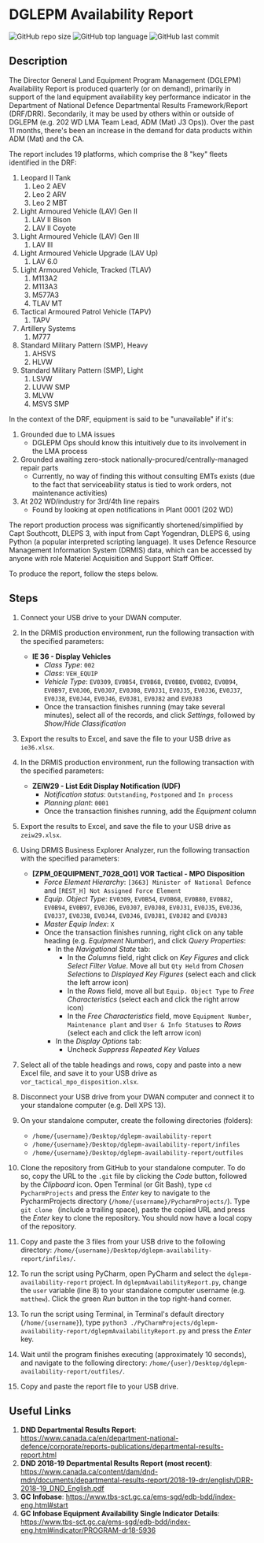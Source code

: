 # DGLEPM Availability Report

![GitHub repo size](https://img.shields.io/github/repo-size/farrierworks/dglepm_drf_availability_report)
![GitHub top language](https://img.shields.io/github/languages/top/farrierworks/dglepm_drf_availability_report)
![GitHub last commit](https://img.shields.io/github/last-commit/farrierworks/dglepm_drf_availability_report)

## Description

The Director General Land Equipment Program Management (DGLEPM) Availability Report is produced quarterly (or on demand), primarily in support of the land equipment availability key performance indicator in the Department of National Defence Departmental Results Framework/Report (DRF/DRR). Secondarily, it may be used by others within or outside of DGLEPM (e.g. 202 WD LMA Team Lead, ADM (Mat) J3 Ops)). Over the past 11 months, there's been an increase in the demand for data products within ADM (Mat) and the CA.

The report includes 19 platforms, which comprise the 8 "key" fleets identified in the DRF:
1. Leopard II Tank
    1. Leo 2 AEV
    2. Leo 2 ARV
    3. Leo 2 MBT
2. Light Armoured Vehicle (LAV) Gen II
    1. LAV II Bison
    2. LAV II Coyote
3. Light Armoured Vehicle (LAV) Gen III
    1. LAV III
4. Light Armoured Vehicle Upgrade (LAV Up)
    1. LAV 6.0
5. Light Armoured Vehicle, Tracked (TLAV)
    1. M113A2
    2. M113A3
    3. M577A3
    4. TLAV MT
5. Tactical Armoured Patrol Vehicle (TAPV)
    1. TAPV
6. Artillery Systems
    1. M777
7. Standard Military Pattern (SMP), Heavy
    1. AHSVS
    2. HLVW
8. Standard Military Pattern (SMP), Light
    1. LSVW
    2. LUVW SMP
    3. MLVW
    4. MSVS SMP

In the context of the DRF, equipment is said to be "unavailable" if it's:
1. Grounded due to LMA issues
   * DGLEPM Ops should know this intuitively due to its involvement in the LMA process
2. Grounded awaiting zero-stock nationally-procured/centrally-managed repair parts
   * Currently, no way of finding this without consulting EMTs exists (due to the fact that serviceability status is tied to work orders, not maintenance activities)
3. At 202 WD/industry for 3rd/4th line repairs
   * Found by looking at open notifications in Plant 0001 (202 WD)

The report production process was significantly shortened/simplified by Capt Southcott, DLEPS 3, with input from Capt Yogendran, DLEPS 6, using Python (a popular interpreted scripting language). It uses Defence Resource Management Information System (DRMIS) data, which can be accessed by anyone with role Materiel Acquisition and Support Staff Officer.

To produce the report, follow the steps below.

## Steps

1. Connect your USB drive to your DWAN computer.

2. In the DRMIS production environment, run the following transaction with the specified parameters:

    * **IE 36 - Display Vehicles**
        * _Class Type_: `002`
        * _Class_: `VEH_EQUIP`
        * _Vehicle Type_: `EV0309`, `EV0B54`, `EV0B68`, `EV0B80`, `EV0B82`, `EV0B94`, `EV0B97`, `EV0J06`, `EV0J07`, `EV0J08`, `EV0J31`, `EV0J35`, `EV0J36`, `EV0J37`, `EV0J38`, `EV0J44`, `EV0J46`, `EV0J81`, `EV0J82` and `EV0J83`
        * Once the transaction finishes running (may take several minutes), select all of the records, and click _Settings_, followed by _Show/Hide Classification_

3. Export the results to Excel, and save the file to your USB drive as `ie36.xlsx`.

4. In the DRMIS production environment, run the following transaction with the specified parameters:

    * **ZEIW29 - List Edit Display Notification (UDF)**
        * _Notification status_: `Outstanding`, `Postponed` and `In process`
        * _Planning plant_: `0001`
        * Once the transaction finishes running, add the _Equipment_ column
 
5. Export the results to Excel, and save the file to your USB drive as `zeiw29.xlsx`.

6. Using DRMIS Business Explorer Analyzer, run the following transaction with the specified parameters:
 
    * **[ZPM_0EQUIPMENT_7028_Q01] VOR Tactical - MPO Disposition**
        * _Force Element Hierarchy_: `[3663] Minister of National Defence` and `[REST_H] Not Assigned Force Element`
        * _Equip. Object Type_: `EV0309`, `EV0B54`, `EV0B68`, `EV0B80`, `EV0B82`, `EV0B94`, `EV0B97`, `EV0J06`, `EV0J07`, `EV0J08`, `EV0J31`, `EV0J35`, `EV0J36`, `EV0J37`, `EV0J38`, `EV0J44`, `EV0J46`, `EV0J81`, `EV0J82` and `EV0J83`
        * _Master Equip Index_: `X`
        * Once the transaction finishes running, right click on any table heading (e.g. _Equipment Number_), and click _Query Properties_:
            * In the _Navigational State_ tab:
                * In the _Columns_ field, right click on _Key Figures_ and click _Select Filter Value_. Move all but `Qty Held` from _Chosen Selections_ to _Displayed Key Figures_ (select each and click the left arrow icon)
                * In the _Rows_ field, move all but `Equip. Object Type` to _Free Characteristics_ (select each and click the right arrow icon)
                * In the _Free Characteristics_ field, move `Equipment Number`, `Maintenance plant` and `User & Info Statuses` to _Rows_ (select each and click the left arrow icon)
            * In the _Display Options_ tab:
                * Uncheck _Suppress Repeated Key Values_

7. Select all of the table headings and rows, copy and paste into a new Excel file, and save it to your USB drive as `vor_tactical_mpo_disposition.xlsx`.

8. Disconnect your USB drive from your DWAN computer and connect it to your standalone computer (e.g. Dell XPS 13).

9. On your standalone computer, create the following directories (folders):
    * `/home/{username}/Desktop/dglepm-availability-report`
    * `/home/{username}/Desktop/dglepm-availability-report/infiles`
    * `/home/{username}/Desktop/dglepm-availability-report/outfiles`
  
10. Clone the repository from GitHub to your standalone computer. To do so, copy the URL to the `.git` file by clicking the _Code_ button, followed by the _Clipboard_ icon. Open Terminal (or Git Bash), type `cd PycharmProjects` and press the _Enter_ key to navigate to the PycharmProjects directory (`/home/{username}/PycharmProjects/`). Type `git clone ` (include a trailing space), paste the copied URL and press the _Enter_ key to clone the repository. You should now have a local copy of the repository.

11. Copy and paste the 3 files from your USB drive to the following directory: `/home/{username}/Desktop/dglepm-availability-report/infiles/`.

12. To run the script using PyCharm, open PyCharm and select the `dglepm-availability-report` project. In `dglepmAvailabilityReport.py`, change the `user` variable (line 8) to your standalone computer username (e.g. `matthew`). Click the green _Run_ button in the top right-hand corner.

13. To run the script using Terminal, in Terminal's default directory (`/home/{username}`), type `python3 ./PyCharmProjects/dglepm-availability-report/dglepmAvailabilityReport.py` and press the _Enter_ key.

14. Wait until the program finishes executing (approximately 10 seconds), and navigate to the following directory: `/home/{user}/Desktop/dglepm-availability-report/outfiles/`.

15. Copy and paste the report file to your USB drive.

## Useful Links

1. **DND Departmental Results Report**: https://www.canada.ca/en/department-national-defence/corporate/reports-publications/departmental-results-report.html
1. **DND 2018-19 Departmental Results Report (most recent)**: https://www.canada.ca/content/dam/dnd-mdn/documents/departmental-results-report/2018-19-drr/english/DRR-2018-19_DND_English.pdf
2. **GC Infobase**: https://www.tbs-sct.gc.ca/ems-sgd/edb-bdd/index-eng.html#start
3. **GC Infobase Equipment Availability Single Indicator Details**: https://www.tbs-sct.gc.ca/ems-sgd/edb-bdd/index-eng.html#indicator/PROGRAM-dr18-5936
